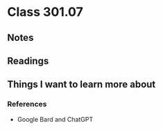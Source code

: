 # Class 301.07

## Notes

## Readings

## Things I want to learn more about

### References
- Google Bard and ChatGPT
